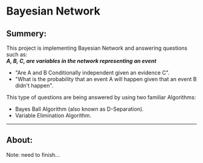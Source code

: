 # Bayesian Network

## Summery:  
This project is implementing Bayesian Network and answering questions such as:  
  ***_A, B, C, are variables in the network representing an event_***   
* "Are A and B Conditionally independent given an evidence C". 
* "What is the probability that an event A will happen given that an 
event B didn't happen".    
  
This type of questions are being answered by using two familiar Algorithms:
* Bayes Ball Algorithm (also known as D-Separation). 
* Variable Elimination Algorithm.
___
## About:
Note: need to finish...





